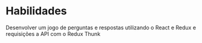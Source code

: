 
# Habilidades

Desenvolver um jogo de perguntas e respostas utilizando o React e Redux e requisições a API com o Redux Thunk

